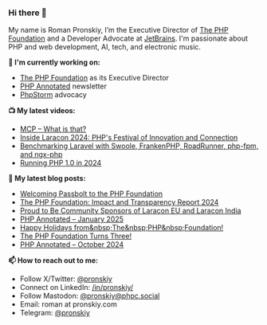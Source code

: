 ### Hi there 👋

My name is Roman Pronskiy, I’m the Executive Director of [The PHP Foundation](https://thephp.foundation/) and a Developer Advocate at [JetBrains](https://www.jetbrains.com/). I'm passionate about PHP and web development, AI, tech, and electronic music.

**👷 I'm currently working on:**
- [The PHP Foundation](http://thephp.foundation/) as its Executive Director
- [PHP Annotated](https://info.jetbrains.com/PHP-Annotated-Subscription.html) newsletter
- [PhpStorm](https://jetbrains.com/phpstorm/) advocacy

**📺 My latest videos:**
- [MCP – What is that?](https://www.youtube.com/watch?v=qPVtVulhFC4)
- [Inside Laracon 2024: PHP's Festival of Innovation and Connection](https://www.youtube.com/watch?v=WDitiAjJg7g)
- [Benchmarking Laravel with Swoole, FrankenPHP, RoadRunner, php-fpm, and ngx-php](https://www.youtube.com/watch?v=ZB129Tjkas8)
- [Running PHP 1.0 in 2024](https://www.youtube.com/watch?v=0BPExYh5Anw)

**📜 My latest blog posts:**
<!-- BLOG-POST-LIST:START -->
- [Welcoming Passbolt to the PHP Foundation](https://thephp.foundation/blog/2025/04/03/welcoming-passbolt-to-the-php-foundation/)
- [The PHP Foundation: Impact and Transparency Report 2024](https://thephp.foundation/blog/2025/03/31/transparency-and-impact-report-2024/)
- [Proud to Be Community Sponsors of Laracon EU and Laracon India](https://thephp.foundation/blog/2025/01/31/laracons/)
- [PHP Annotated – January 2025](https://blog.jetbrains.com/phpstorm/2025/01/php-annotated-january-2025/)
- [Happy Holidays from&amp;nbsp;The&amp;nbsp;PHP&amp;nbsp;Foundation!](https://thephp.foundation/blog/2024/12/23/happy-holidays-from-the-php-foundation/)
- [The PHP Foundation Turns Three!](https://thephp.foundation/blog/2024/11/22/php-foundation-turns-three/)
- [PHP Annotated – October 2024](https://blog.jetbrains.com/phpstorm/2024/10/php-annotated-october-2024/)
<!-- BLOG-POST-LIST:END -->

**📫 How to reach out to me:**
- Follow X/Twitter: [@pronskiy](https://twitter.com/pronskiy)
- Connect on LinkedIn: [/in/pronskiy/](https://www.linkedin.com/in/pronskiy/)
- Follow Mastodon: [@pronskiy@phpc.social](https://phpc.social/@pronskiy)
- Email: roman at pronskiy.com
- Telegram: [@pronskiy](https://t.me/pronskiy)

<!--
- 💬 Ask me about [PhpStorm](https://www.jetbrains.com/phpstorm/) and PHP.

Here are some ideas to get you started:

- 🔭 I’m currently working on ...
- 🌱 I’m currently learning ...
- 👯 I’m looking to collaborate on ...
- 🤔 I’m looking for help with ...
- 💬 Ask me about ...
- 📫 How to reach me: ...
- 😄 Pronouns: ...
- ⚡ Fun fact: ...
-->

